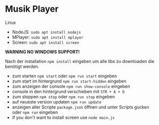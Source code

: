 # Musik Player

Linux
- NodeJS: `sudo apt install nodejs`
- MPlayer: `sudo apt install mplayer`
- Screen: `sudo apt install screen`

**WARNING NO WINDOWS SUPPORT!**

Nach der installation `npm install` eingeben um alle libs zu downloaden die benötigt werden.

- zum starten `npm start` oder `npm run start` eingeben
- zum start im hintergrund `npm run start-hidden` eingeben
- zum anzeigen der console `npm run show-console` eingeben
- console in den hintergrund verschieben mit `STR + A + D`
- zum stoppen `npm stop` oder `npm run stop` eingeben
- auf neueste version updaten `npm run update`
- anzeigen aller Scripte `package.json` öffnen und unter Scripts gucken oder `npm run` eingeben
- if you don't want to install screen use `node main.js`
